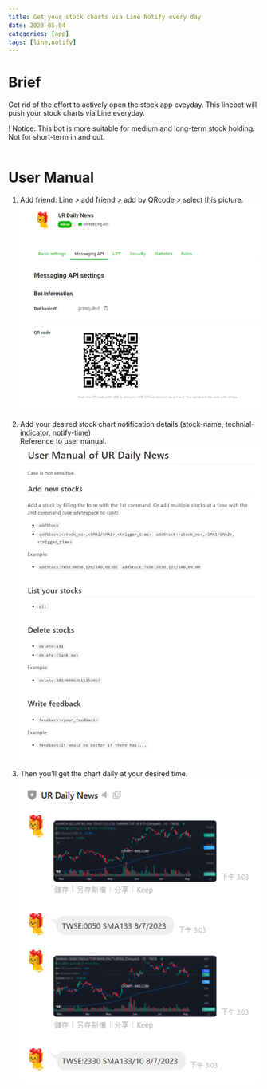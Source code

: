 ```yaml
---
title: Get your stock charts via Line Notify every day
date: 2023-05-04
categories: [app]
tags: [line,notify]
---
```


# Brief
Get rid of the effort to actively open the stock app eveyday.
This linebot will push your stock charts via Line everyday.</br>

! Notice: This bot is more suitable for medium and long-term stock holding. Not for short-term in and out.</br></br>

# User Manual
1. Add friend: Line > add friend > add by QRcode > select this picture.
![Alt text](/assets/images/UR-Daily-News/UDN-qrcode.jpg)

2. Add your desired stock chart notification details (stock-name, technial-indicator, notify-time)</br>
Reference to user manual.
![Alt text](/assets/images/UR-Daily-News/UDN-UserManual-linebot.jpg)

3. Then you'll get the chart daily at your desired time.
![Alt text](/assets/images/UR-Daily-News/UDN-result-demo.png)